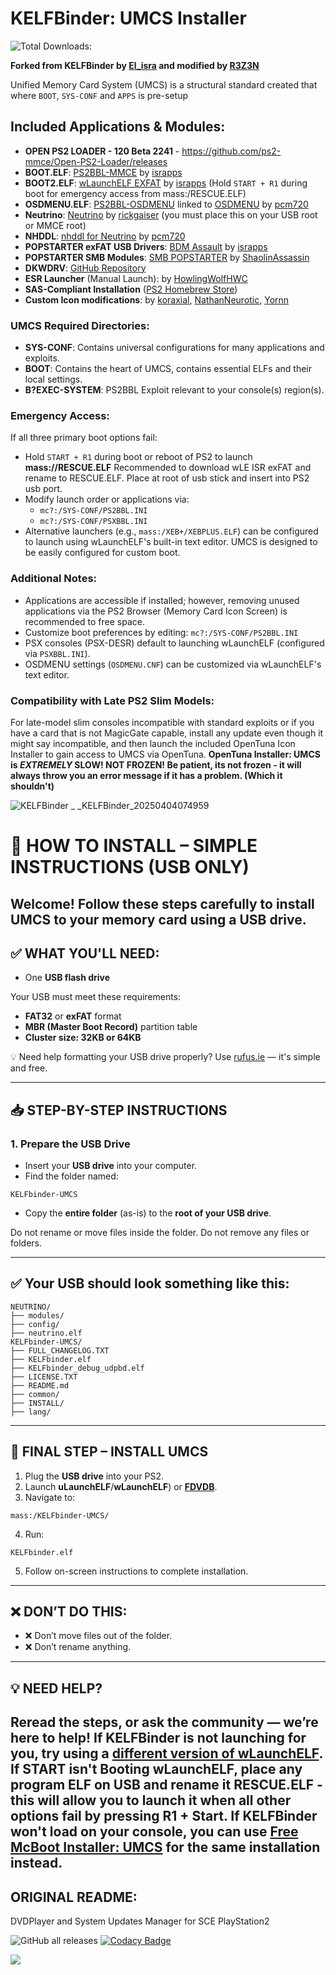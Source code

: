 # KELFBinder: UMCS Installer
![Total Downloads:](https://img.shields.io/github/downloads/saildot4k/KELFbinder-UMCS/total?color=blue&label=Total%20Downloads%3A&style=plastic)

**Forked from KELFBinder by [El_isra](https://israpps.github.io/) and modified by [R3Z3N](https://github.com/saildot4k)**

Unified Memory Card System (UMCS) is a structural standard created that where `BOOT`, `SYS-CONF` and `APPS` is pre-setup

## Included Applications & Modules:
- **OPEN PS2 LOADER - 120 Beta 2241** - https://github.com/ps2-mmce/Open-PS2-Loader/releases
- **BOOT.ELF**: [PS2BBL-MMCE](https://israpps.github.io/PlayStation2-Basic-BootLoader/) by [israpps](https://github.com/israpps)
- **BOOT2.ELF**: [wLaunchELF EXFAT](https://israpps.github.io/projects/wlaunchelf-isr) by [israpps](https://github.com/israpps) (Hold `START + R1` during boot for emergency access from mass:/RESCUE.ELF)
- **OSDMENU.ELF**: [PS2BBL-OSDMENU](https://github.com/pcm720/PlayStation2-Basic-BootLoader) linked to [OSDMENU](https://github.com/pcm720/osdmenu-launcher) by [pcm720](https://github.com/pcm720)
- **Neutrino**: [Neutrino](https://github.com/rickgaiser/neutrino) by [rickgaiser](https://github.com/rickgaiser) (you must place this on your USB root or MMCE root)
- **NHDDL**: [nhddl for Neutrino](https://github.com/pcm720/nhddl) by [pcm720](https://github.com/pcm720)
- **POPSTARTER exFAT USB Drivers**: [BDM Assault](https://github.com/israpps/BDMAssault) by [israpps](https://github.com/israpps)
- **POPSTARTER SMB Modules**: [SMB POPSTARTER](https://bitbucket.org/ShaolinAssassin/popstarter-documentation-stuff/wiki/quickstart-smb) by [ShaolinAssassin](https://github.com/ShaolinAssassin)
- **DKWDRV**: [GitHub Repository](https://github.com/DKWDRV/DKWDRV)
- **ESR Launcher** (Manual Launch): by [HowlingWolfHWC](https://github.com/HowlingWolfHWC)
- **SAS-Compliant Installation** ([PS2 Homebrew Store](https://ps2homebrewstore.com))
- **Custom Icon modifications**: by [koraxial](https://github.com/koraxial), [NathanNeurotic](https://github.com/NathanNeurotic), [Yornn](https://github.com/mcoirault/PS2-SAS-icon-guide)

### UMCS Required Directories:
- **SYS-CONF**: Contains universal configurations for many applications and exploits.
- **BOOT**: Contains the heart of UMCS, contains essential ELFs and their local settings.
- **B?EXEC-SYSTEM**: PS2BBL Exploit relevant to your console(s) region(s).


### Emergency Access:
If all three primary boot options fail:
- Hold `START + R1` during boot or reboot of PS2 to launch **mass://RESCUE.ELF** Recommended to download wLE ISR exFAT and rename to RESCUE.ELF. Place at root of usb stick and insert into PS2 usb port.
- Modify launch order or applications via:
  - `mc?:/SYS-CONF/PS2BBL.INI`
  - `mc?:/SYS-CONF/PSXBBL.INI`
- Alternative launchers (e.g., `mass:/XEB+/XEBPLUS.ELF`) can be configured to launch using wLaunchELF's built-in text editor. UMCS is designed to be easily configured for custom boot.

### Additional Notes:
- Applications are accessible if installed; however, removing unused applications via the PS2 Browser (Memory Card Icon Screen) is recommended to free space.
- Customize boot preferences by editing: `mc?:/SYS-CONF/PS2BBL.INI`
- PSX consoles (PSX-DESR) default to launching wLaunchELF (configured via `PSXBBL.INI`).
- OSDMENU settings (`OSDMENU.CNF`) can be customized via wLaunchELF's text editor.

### Compatibility with Late PS2 Slim Models:
For late-model slim consoles incompatible with standard exploits or if you have a card that is not MagicGate capable, install any update even though it might say incompatible, and then launch the included OpenTuna Icon Installer to gain access to UMCS via OpenTuna. **OpenTuna Installer: UMCS is *EXTREMELY* SLOW! NOT FROZEN! Be patient, its not frozen - it will always throw you an error message if it has a problem. (Which it shouldn't)**

![KELFBinder  _ _KELFBinder_20250404074959](https://github.com/user-attachments/assets/c6e7378a-9913-4e88-993d-da43f68835d4)

# 📂 HOW TO INSTALL – SIMPLE INSTRUCTIONS (USB ONLY)

Welcome! Follow these steps carefully to install UMCS to your memory card using a USB drive.  
---

## ✅ WHAT YOU'LL NEED:

- One **USB flash drive**

Your USB must meet these requirements:

- **FAT32** or **exFAT** format  
- **MBR (Master Boot Record)** partition table  
- **Cluster size: 32KB or 64KB**

💡 Need help formatting your USB drive properly? Use [rufus.ie](https://rufus.ie) — it's simple and free.

---

## 📥 STEP-BY-STEP INSTRUCTIONS

### 1. Prepare the USB Drive

- Insert your **USB drive** into your computer.
- Find the folder named:

```
KELFbinder-UMCS
```

- Copy the **entire folder** (as-is) to the **root of your USB drive**.

Do not rename or move files inside the folder. Do not remove any files or folders.

---

## ✅ Your USB should look something like this:

```
NEUTRINO/
├── modules/
├── config/
├── neutrino.elf
KELFbinder-UMCS/
├── FULL_CHANGELOG.TXT
├── KELFbinder.elf
├── KELFbinder_debug_udpbd.elf
├── LICENSE.TXT
├── README.md
├── common/
├── INSTALL/
├── lang/
```

---

## 🧩 FINAL STEP – INSTALL UMCS

1. Plug the **USB drive** into your PS2.
2. Launch **uLaunchELF**/**wLaunchELF**) or **[FDVDB](https://github.com/ps2homebrew/FreeDVDBoot)**.
3. Navigate to:
```
mass:/KELFbinder-UMCS/
```
4. Run:
```
KELFbinder.elf
```
5. Follow on-screen instructions to complete installation.

---

## ❌ DON’T DO THIS:

- ❌ Don’t move files out of the folder.
- ❌ Don’t rename anything.

---

## 💡 NEED HELP?

Reread the steps, or ask the community — we’re here to help!
If KELFBinder is not launching for you, try using a [different version of wLaunchELF](https://israpps.github.io/projects/wlaunchelf-isr).
If START isn't Booting wLaunchELF, place any program ELF on USB and rename it RESCUE.ELF - this will allow you to launch it when all other options fail by pressing R1 + Start.
If KELFBinder won't load on your console, you can use [Free McBoot Installer: UMCS](https://github.com/NathanNeurotic/FreeMcBoot-Installer-UMCS/releases/tag/latest) for the same installation instead.
---------------------------------------------------------------------
ORIGINAL README:
---------------------------------------------------------------------
DVDPlayer and System Updates Manager for SCE PlayStation2

![GitHub all releases](https://img.shields.io/github/downloads/israpps/KELFBinder/total)
[![Codacy Badge](https://app.codacy.com/project/badge/Grade/8e886d46292e4d558c1c35a3387bffd5)](https://app.codacy.com/gh/israpps/KELFBinder/dashboard?utm_source=gh&utm_medium=referral&utm_content=&utm_campaign=Badge_grade)

[![](https://img.shields.io/badge/Read%20the-Documentation-0020ff?style=for-the-badge&logo=pencil&labelColor=yellow)](https://israpps.github.io/KELFBinder/)
